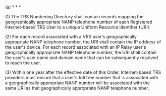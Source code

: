 (a) * * *

(1) The TRS Numbering Directory shall contain records mapping the geographically appropriate NANP telephone number of each Registered Internet-based TRS User to a unique Uniform Resource Identifier (URI).

(2) For each record associated with a VRS user's geographically appropriate NANP telephone number, the URI shall contain the IP address of the user's device. For each record associated with an IP Relay user's geographically appropriate NANP telephone number, the URI shall contain the user's user name and domain name that can be subsequently resolved to reach the user.

(3) Within one year after the effective date of this Order, Internet-based TRS providers must ensure that a user's toll free number that is associated with a geographically appropriate NANP number will be associated with the same URI as that geographically appropriate NANP telephone number.

